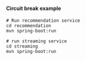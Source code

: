 #### Circuit break example
```shell
# Run recommendation service
cd recommendation
mvn spring-boot:run

# run streaming service
cd streaming 
mvn spring-boot:run
```



